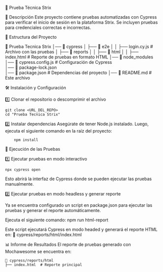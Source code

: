 📌 Prueba Técnica Strix

📌 Descripción
Este proyecto contiene pruebas automatizadas con Cypress para verificar el inicio de sesión en la plataforma Strix.
Se incluyen pruebas para credenciales correctas e incorrectas.

📂 Estructura del Proyecto

📂 Prueba Tecnica Strix
│── 📂 cypress
│   ├── 📂 e2e
│   │    ├── login.cy.js       # Archivo con las pruebas
│   ├── 📂 reports
│   │    ├── 📂 html
│   │         ├── index.html  # Reporte de pruebas en formato HTML
│── 📂 node_modules 
│── 📜 cypress.config.js          # Configuración de Cypress         
│── 📜 package-lock.json               
│── 📜 package.json               # Dependencias del proyecto
│── 📜 README.md                  # Este archivo



🛠️ Instalación y Configuración

1️⃣ Clonar el repositorio o descomprimir el archivo

    git clone <URL_DEL_REPO>
    cd "Prueba Tecnica Strix" 


2️⃣ Instalar dependencias
    Asegúrate de tener Node.js instalado.
    Luego, ejecuta el siguiente comando en la raíz del proyecto:

        npm install



🚀 Ejecución de las Pruebas

1️⃣ Ejecutar pruebas en modo interactivo

    npx cypress open

Esto abrirá la interfaz de Cypress donde se pueden ejecutar las pruebas manualmente.


2️⃣ Ejecutar pruebas en modo headless y generar reporte

Ya se encuentra configurado un script en package.json para ejecutar las pruebas y generar el reporte automáticamente.

Ejecuta el siguiente comando:
    npm run html-report

Este script ejecutará Cypress en modo headed y generará el reporte HTML en:
    📂 cypress/reports/html/index.html



📊 Informe de Resultados
El reporte de pruebas generado con Mochawesome se encuentra en:

    📂 cypress/reports/html
    ├── index.html  # Reporte principal